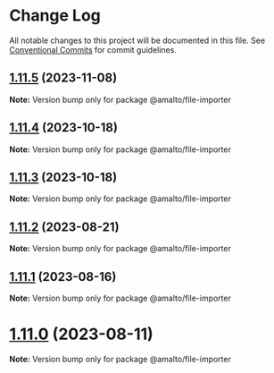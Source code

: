 # Change Log

All notable changes to this project will be documented in this file.
See [Conventional Commits](https://conventionalcommits.org) for commit guidelines.

## [1.11.5](https://github.com/amalto/platform6-ui-components/compare/@amalto/file-importer@1.11.4...@amalto/file-importer@1.11.5) (2023-11-08)

**Note:** Version bump only for package @amalto/file-importer

## [1.11.4](https://github.com/amalto/platform6-ui-components/compare/@amalto/file-importer@1.11.3...@amalto/file-importer@1.11.4) (2023-10-18)

**Note:** Version bump only for package @amalto/file-importer

## [1.11.3](https://github.com/amalto/platform6-ui-components/compare/@amalto/file-importer@1.11.2...@amalto/file-importer@1.11.3) (2023-10-18)

**Note:** Version bump only for package @amalto/file-importer

## [1.11.2](https://github.com/amalto/platform6-ui-components/compare/@amalto/file-importer@1.11.1...@amalto/file-importer@1.11.2) (2023-08-21)

**Note:** Version bump only for package @amalto/file-importer

## [1.11.1](https://github.com/amalto/platform6-ui-components/compare/@amalto/file-importer@1.11.0...@amalto/file-importer@1.11.1) (2023-08-16)

**Note:** Version bump only for package @amalto/file-importer

# [1.11.0](https://github.com/amalto/platform6-ui-components/compare/@amalto/file-importer@1.10.66...@amalto/file-importer@1.11.0) (2023-08-11)

**Note:** Version bump only for package @amalto/file-importer
